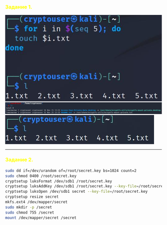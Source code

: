 ### <span style="color:yellow">Задание 1.</span>

![](/Security/img/cryptouser_1.jpg)
![](/Security/img/cryptouser_2.jpg)
![](/Security/img/cryptouser_3.jpg)

---
### <span style="color:yellow">Задание 2.</span>

```bash
sudo dd if=/dev/urandom of=/root/secret.key bs=1024 count=2
sudo chmod 0400 /root/secret.key
cryptsetup luksFormat /dev/sdb1 /root/secret.key
cryptsetup luksAddKey /dev/sdb1 /root/secret.key --key-file=/root/secret.key
cryptsetup luksOpen /dev/sdb1 secret --key-file=/root/secret.key
cryptsetup resize secret
mkfs.ext4 /dev/mapper/secret
sudo mkdir -p /secret
sudo chmod 755 /secret
mount /dev/mapper/secret /secret
```

